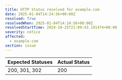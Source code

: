 ```yaml
---
title: HTTP Status resolved for example.com
date: 2025-01-04T14:24:56+00:00Z
resolved: True
resolvedWhen: 2025-01-04T14:24:56+00:00Z
resolvedStartTime: 2024-10-25T21:09:43.191474+00:00
severity: notice
affected:
  - example.com
section: issue
---
```


| Expected Statuses | Actual Status  |
|-------------------|----------------|
| 200, 301, 302 | 200 |
